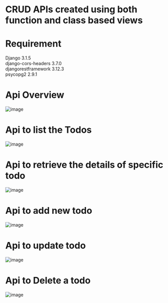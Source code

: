 # CRUD APIs created using both function and class based views

# Requirement

Django              3.1.5  
django-cors-headers 3.7.0  
djangorestframework 3.12.3  
psycopg2            2.9.1  

# Api Overview
![image](https://github.com/GurudasKarale/DjangoRest_Api_Test_Postman/assets/67753744/69dd13fa-0580-4115-9e4e-3981cd546cd3)

# Api to list the Todos
![image](https://github.com/GurudasKarale/DjangoRest_Api_Test_Postman/assets/67753744/4a5a61b6-43e0-405d-8407-8880ba96313f)

# Api to retrieve the details of specific todo
![image](https://github.com/GurudasKarale/DjangoRest_Api_Test_Postman/assets/67753744/9769dfff-cdab-4fc4-9550-3bf0ebcc901d)

# Api to add new todo
![image](https://github.com/GurudasKarale/DjangoRest_Api_Test_Postman/assets/67753744/6edb2ac8-ff30-4400-847b-bbd30c498549)

# Api to update todo
![image](https://github.com/GurudasKarale/DjangoRest_Api_Test_Postman/assets/67753744/28e050e5-b4d3-49f3-ac75-4579dfcd8a5b)

# Api to Delete a todo
![image](https://github.com/GurudasKarale/DjangoRest_Api_Test_Postman/assets/67753744/6fc9481d-7c93-421d-ad22-a23959c96976)

